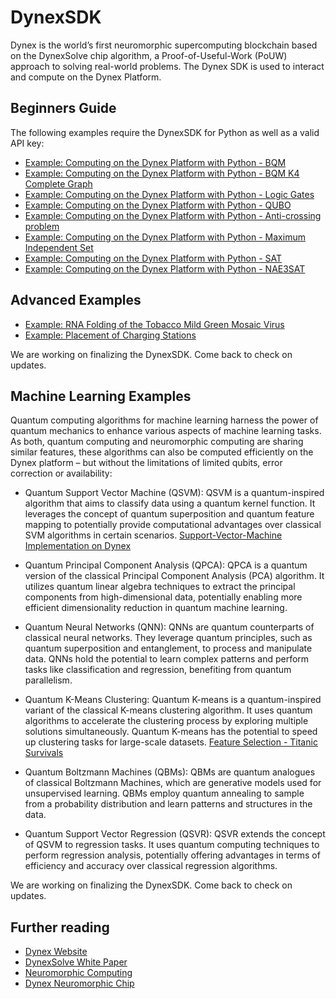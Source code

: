 # DynexSDK
Dynex is the world’s first neuromorphic supercomputing blockchain based on the DynexSolve chip algorithm, a Proof-of-Useful-Work (PoUW) approach to solving real-world problems. The Dynex SDK is used to interact and compute on the Dynex Platform.

## Beginners Guide

The following examples require the DynexSDK for Python as well as a valid API key:

- [Example: Computing on the Dynex Platform with Python - BQM](https://github.com/dynexcoin/DynexSDK/blob/main/beginners_guide_example_bqm.ipynb)
- [Example: Computing on the Dynex Platform with Python - BQM K4 Complete Graph](https://github.com/dynexcoin/DynexSDK/blob/main/beginners_guide_example_bqm_k4_complete_graph.ipynb)
- [Example: Computing on the Dynex Platform with Python - Logic Gates](https://github.com/dynexcoin/DynexSDK/blob/main/beginners_guide_example_logic_gates.ipynb)
- [Example: Computing on the Dynex Platform with Python - QUBO](https://github.com/dynexcoin/DynexSDK/blob/main/beginners_guide_example_QUBO.ipynb)
- [Example: Computing on the Dynex Platform with Python - Anti-crossing problem](https://github.com/dynexcoin/DynexSDK/blob/main/beginners_guide_example_anti_crossing_clique.ipynb)
- [Example: Computing on the Dynex Platform with Python - Maximum Independent Set](https://github.com/dynexcoin/DynexSDK/blob/main/beginners_guide_example_MIS.ipynb)
- [Example: Computing on the Dynex Platform with Python - SAT](https://github.com/dynexcoin/DynexSDK/blob/main/beginners_guide_example_SAT.ipynb)
- [Example: Computing on the Dynex Platform with Python - NAE3SAT](https://github.com/dynexcoin/DynexSDK/blob/main/beginners_guide_example_random_nae3sat.ipynb)

## Advanced Examples

- [Example: RNA Folding of the Tobacco Mild Green Mosaic Virus](https://github.com/dynexcoin/DynexSDK/blob/main/example_rna_folding.ipynb)
- [Example: Placement of Charging Stations](https://github.com/dynexcoin/DynexSDK/blob/main/example_placement_of_charging_stations.ipynb)

We are working on finalizing the DynexSDK. Come back to check on updates.

## Machine Learning Examples

Quantum computing algorithms for machine learning harness the power of quantum mechanics to enhance various aspects of machine learning tasks. As both, quantum computing and neuromorphic computing are sharing similar features, these algorithms can also be computed efficiently on the Dynex platform – but without the limitations of limited qubits, error correction or availability:

- Quantum Support Vector Machine (QSVM): QSVM is a quantum-inspired algorithm that aims to classify data using a quantum kernel function. It leverages the concept of quantum superposition and quantum feature mapping to potentially provide computational advantages over classical SVM algorithms in certain scenarios. [Support-Vector-Machine Implementation on Dynex](https://github.com/dynexcoin/DynexSDK/blob/main/example_support_vector_machine.ipynb)

- Quantum Principal Component Analysis (QPCA): QPCA is a quantum version of the classical Principal Component Analysis (PCA) algorithm. It utilizes quantum linear algebra techniques to extract the principal components from high-dimensional data, potentially enabling more efficient dimensionality reduction in quantum machine learning.
  
- Quantum Neural Networks (QNN): QNNs are quantum counterparts of classical neural networks. They leverage quantum principles, such as quantum superposition and entanglement, to process and manipulate data. QNNs hold the potential to learn complex patterns and perform tasks like classification and regression, benefiting from quantum parallelism.

- Quantum K-Means Clustering: Quantum K-means is a quantum-inspired variant of the classical K-means clustering algorithm. It uses quantum algorithms to accelerate the clustering process by exploring multiple solutions simultaneously. Quantum K-means has the potential to speed up clustering tasks for large-scale datasets. [Feature Selection - Titanic Survivals](https://github.com/dynexcoin/DynexSDK/blob/main/example_feature_selection_titanic_survivals.ipynb)

- Quantum Boltzmann Machines (QBMs): QBMs are quantum analogues of classical Boltzmann Machines, which are generative models used for unsupervised learning. QBMs employ quantum annealing to sample from a probability distribution and learn patterns and structures in the data.

- Quantum Support Vector Regression (QSVR): QSVR extends the concept of QSVM to regression tasks. It uses quantum computing techniques to perform regression analysis, potentially offering advantages in terms of efficiency and accuracy over classical regression algorithms.

We are working on finalizing the DynexSDK. Come back to check on updates.

## Further reading

- [Dynex Website](https://dynexcoin.org/)
- [DynexSolve White Paper](https://dynexcoin.org/wp-content/uploads/2023/02/dynexsolve-paper-v1.0c.pdf)
- [Neuromorphic Computing](https://dynexcoin.org/neuromorphic-computing/)
- [Dynex Neuromorphic Chip](https://dynexcoin.org/dynex-neuromorphic-chip/)

